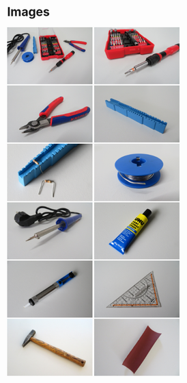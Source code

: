 # Images
[<img src="https://github.com/deltarobotone/image_database/blob/master/assembly_tools/assembly_tools%20(1).PNG" width="200">](https://raw.githubusercontent.com/deltarobotone/image_database/master/assembly_tools/assembly_tools%20(1).PNG)
[<img src="https://github.com/deltarobotone/image_database/blob/master/assembly_tools/assembly_tools%20(2).PNG" width="200">](https://raw.githubusercontent.com/deltarobotone/image_database/master/assembly_tools/assembly_tools%20(2).PNG)
[<img src="https://github.com/deltarobotone/image_database/blob/master/assembly_tools/assembly_tools%20(3).PNG" width="200">](https://raw.githubusercontent.com/deltarobotone/image_database/master/assembly_tools/assembly_tools%20(3).PNG)
[<img src="https://github.com/deltarobotone/image_database/blob/master/assembly_tools/assembly_tools%20(4).PNG" width="200">](https://raw.githubusercontent.com/deltarobotone/image_database/master/assembly_tools/assembly_tools%20(4).PNG)
[<img src="https://github.com/deltarobotone/image_database/blob/master/assembly_tools/assembly_tools%20(5).PNG" width="200">](https://raw.githubusercontent.com/deltarobotone/image_database/master/assembly_tools/assembly_tools%20(5).PNG)
[<img src="https://github.com/deltarobotone/image_database/blob/master/assembly_tools/assembly_tools%20(6).PNG" width="200">](https://raw.githubusercontent.com/deltarobotone/image_database/master/assembly_tools/assembly_tools%20(6).PNG)
[<img src="https://github.com/deltarobotone/image_database/blob/master/assembly_tools/assembly_tools%20(7).PNG" width="200">](https://raw.githubusercontent.com/deltarobotone/image_database/master/assembly_tools/assembly_tools%20(7).PNG)
[<img src="https://github.com/deltarobotone/image_database/blob/master/assembly_tools/assembly_tools%20(8).PNG" width="200">](https://raw.githubusercontent.com/deltarobotone/image_database/master/assembly_tools/assembly_tools%20(8).PNG)
[<img src="https://github.com/deltarobotone/image_database/blob/master/assembly_tools/assembly_tools%20(9).PNG" width="200">](https://raw.githubusercontent.com/deltarobotone/image_database/master/assembly_tools/assembly_tools%20(9).PNG)
[<img src="https://github.com/deltarobotone/image_database/blob/master/assembly_tools/assembly_tools%20(10).PNG" width="200">](https://raw.githubusercontent.com/deltarobotone/image_database/master/assembly_tools/assembly_tools%20(10).PNG)
[<img src="https://github.com/deltarobotone/image_database/blob/master/assembly_tools/assembly_tools%20(11).PNG" width="200">](https://raw.githubusercontent.com/deltarobotone/image_database/master/assembly_tools/assembly_tools%20(11).PNG)
[<img src="https://github.com/deltarobotone/image_database/blob/master/assembly_tools/assembly_tools%20(12).PNG" width="200">](https://raw.githubusercontent.com/deltarobotone/image_database/master/assembly_tools/assembly_tools%20(12).PNG)
